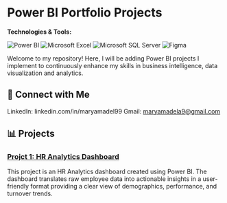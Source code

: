 # Power BI Portfolio Projects

**Technologies & Tools:**

![Power BI](https://img.shields.io/badge/Power_BI-F2C811?style=for-the-badge&logo=powerbi&logoColor=black) ![Microsoft Excel](https://img.shields.io/badge/Microsoft_Excel-217346?style=for-the-badge&logo=microsoft-excel&logoColor=white) ![Microsoft SQL Server](https://img.shields.io/badge/Microsoft_SQL_Server-CC2927?style=for-the-badge&logo=microsoft-sql-server&logoColor=white) ![Figma](https://img.shields.io/badge/Figma-F24E1E?style=for-the-badge&logo=figma&logoColor=white)


Welcome to my repository! Here, I will be adding Power BI projects I implement to continuously enhance my skills in business intelligence, data visualization and analytics.

## 💬 Connect with Me
LinkedIn: linkedin.com/in/maryamadel99
Gmail: maryamadela9@gmail.com


## 📊 Projects

### [Projct 1: HR Analytics Dashboard](https://github.com/MaryamAdel9/Power-BI-HR-Analytics-Dashboard)
This project is an HR Analytics dashboard created using Power BI. The dashboard translates raw employee data into actionable insights in a user-friendly format providing a clear view of demographics, performance, and turnover trends.
